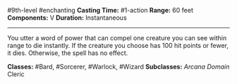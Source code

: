 #9th-level #enchanting
**Casting Time:** #1-action
**Range:** 60 feet
**Components:** V
**Duration:** Instantaneous

---

You utter a word of power that can compel one creature you can see within range to die instantly. If the creature you choose has 100 hit points or fewer, it dies. Otherwise, the spell has no effect.


**Classes:** #Bard, #Sorcerer, #Warlock, #Wizard
**Subclasses:** *Arcana Domain* Cleric
